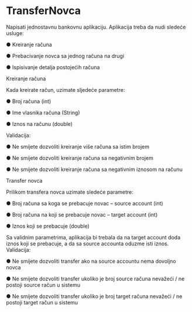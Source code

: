# TransferNovca

Napisati jednostavnu bankovnu aplikaciju.
Aplikacija treba da nudi sledeće usluge:

●	Kreiranje računa

●	Prebacivanje novca sa jednog računa na drugi

●	Ispisivanje detalja postojećih računa

Kreiranje računa

Kada kreirate račun, uzimate sljedeće parametre: 

●	Broj računa (int)

●	Ime vlasnika računa (String)

●	Iznos na računu (double)

Validacija:

●	Ne smijete dozvoliti kreiranje  više računa sa istim brojem

●	Ne smijete dozvoliti kreiranje računa sa negativnim brojem

●	Ne smijete dozvoliti kreiranje računa sa negativnim iznosom na računu

Transfer novca

Prilikom transfera novca uzimate sledeće parametre:

●	Broj računa sa koga se prebacuje novac – source account (int)

●	Broj računa na koji se prebacuje novac – target account (int)

●	Iznos koji se prebacuje (double)

Sa validnim parametrima, aplikacija bi trebala da na target account doda iznos koji se prebacuje, a da sa source accounta oduzme isti iznos.
Validacija:

●	Ne smijete dozvoliti transfer ako na source accountu nema dovoljno novca

●	Ne smijete dozvoliti transfer ukoliko je broj source računa nevažeći / ne postoji source račun u sistemu

●	Ne smijete dozvoliti transfer ukoliko je broj target računa nevažeći / ne postoji target račun u sistemu




